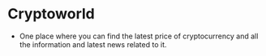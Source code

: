 # Cryptoworld

- One place where you can find the latest price of cryptocurrency and all the information and latest news related to it.
